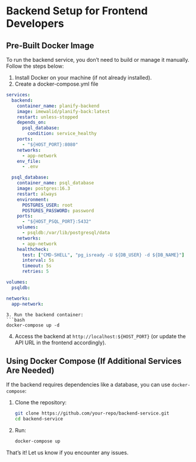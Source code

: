 # Backend Setup for Frontend Developers

## Pre-Built Docker Image

To run the backend service, you don’t need to build or manage it manually. Follow the steps below:

1. Install Docker on your machine (if not already installed).
2. Create a docker-compose.yml file
```yml
services:
  backend:
    container_name: planify-backend
    image: imewalid/planify-back:latest
    restart: unless-stopped
    depends_on:
      psql_database:
        condition: service_healthy
    ports:
      - "${HOST_PORT}:8080"
    networks:
      - app-network
    env_file:
      - .env

  psql_database:
    container_name: psql_database
    image: postgres:16.3
    restart: always
    environment:
      POSTGRES_USER: root
      POSTGRES_PASSWORD: password
    ports:
      - "${HOST_PSQL_PORT}:5432"
    volumes:
      - psqldb:/var/lib/postgresql/data
    networks:
      - app-network
    healthcheck:
      test: ["CMD-SHELL", "pg_isready -U ${DB_USER} -d ${DB_NAME}"]
      interval: 5s
      timeout: 5s
      retries: 5

volumes:
  psqldb:

networks:
  app-network:
 ```
   ```
3. Run the backend container:
   ```bash
   docker-compose up -d 
   ```
4. Access the backend at `http://localhost:${HOST_PORT}` (or update the API URL in the frontend accordingly).

## Using Docker Compose (If Additional Services Are Needed)

If the backend requires dependencies like a database, you can use `docker-compose`:
1. Clone the repository:
   ```bash
   git clone https://github.com/your-repo/backend-service.git
   cd backend-service
   ```
2. Run:
   ```bash
   docker-compose up
   ```

That’s it! Let us know if you encounter any issues.

